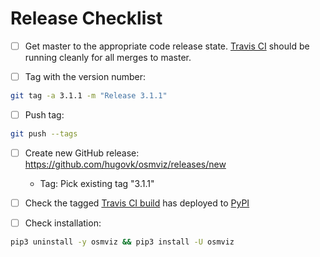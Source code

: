 # Release Checklist

* [ ] Get master to the appropriate code release state. [Travis CI](https://travis-ci.org/hugovk/osmviz) should be running cleanly for all merges to master.

* [ ] Tag with the version number:
```bash
git tag -a 3.1.1 -m "Release 3.1.1"
```

* [ ] Push tag:
 ```bash
git push --tags
```

* [ ] Create new GitHub release: https://github.com/hugovk/osmviz/releases/new
  * Tag: Pick existing tag "3.1.1"

* [ ] Check the tagged [Travis CI build](https://travis-ci.org/hugovk/osmviz) has deployed to [PyPI](https://pypi.org/project/osmviz/#history)

* [ ] Check installation:
```bash
pip3 uninstall -y osmviz && pip3 install -U osmviz
```
